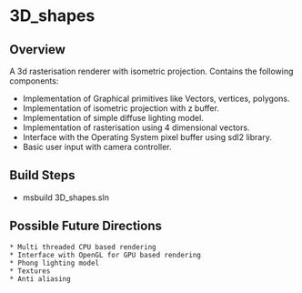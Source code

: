 # 3D_shapes

## Overview
A 3d rasterisation renderer with isometric projection. Contains the following components:
   * Implementation of Graphical primitives like Vectors, vertices, polygons.
   * Implementation of isometric projection with z buffer.
   * Implementation of simple diffuse lighting model.
   * Implementation of rasterisation using 4 dimensional vectors.
   * Interface with the Operating System pixel buffer using sdl2 library.
   * Basic user input with camera controller.
 
 ## Build Steps
   * msbuild 3D_shapes.sln
 
 ## Possible Future Directions
    * Multi threaded CPU based rendering
    * Interface with OpenGL for GPU based rendering
    * Phong lighting model
    * Textures
    * Anti aliasing

